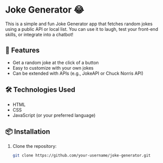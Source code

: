 # Joke Generator 😂

This is a simple and fun Joke Generator app that fetches random jokes using a public API or local list. You can use it to laugh, test your front-end skills, or integrate into a chatbot!

## 🚀 Features

- Get a random joke at the click of a button
- Easy to customize with your own jokes
- Can be extended with APIs (e.g., JokeAPI or Chuck Norris API)

## 🛠️ Technologies Used

- HTML
- CSS
- JavaScript (or your preferred language)

## 📦 Installation

1. Clone the repository:
   ```bash
   git clone https://github.com/your-username/joke-generator.git
